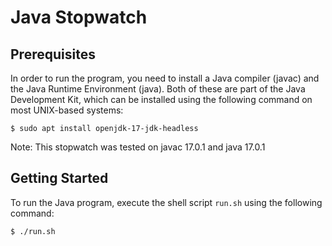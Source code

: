 # Java Stopwatch
## Prerequisites
In order to run the program, you need to install a Java compiler (javac) and the Java Runtime Environment (java). Both of these are part of the Java Development Kit, which can be installed using the following command on most UNIX-based systems:
```
$ sudo apt install openjdk-17-jdk-headless
```
Note: This stopwatch was tested on javac 17.0.1 and java 17.0.1
## Getting Started
To run the Java program, execute the shell script `run.sh` using the following command:
```
$ ./run.sh
```